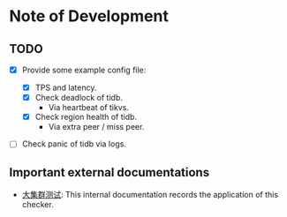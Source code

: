 # Note of Development

## TODO
- [x] Provide some example config file:
  - [x] TPS and latency.
  - [x] Check deadlock of tidb.
    - Via heartbeat of tikvs.
  - [x] Check region health of tidb.
    - Via extra peer / miss peer.
- [ ] Check panic of tidb via logs.


## Important external documentations
- [大集群测试](https://docs.google.com/document/d/1EEFZVSifkDFwBzkzMKxhs3YmBJ_WHdkRXQDxrJfG_Pk/edit?ts=5ff6ee26#heading=h.crmsk8lqu128): This internal documentation records the application of this checker.


